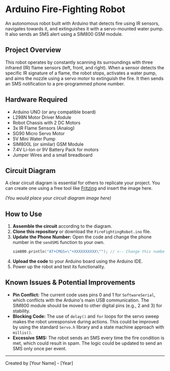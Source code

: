# Arduino Fire-Fighting Robot

An autonomous robot built with Arduino that detects fire using IR sensors, navigates towards it, and extinguishes it with a servo-mounted water pump. It also sends an SMS alert using a SIM800 GSM module.



## Project Overview
This robot operates by constantly scanning its surroundings with three infrared (IR) flame sensors (left, front, and right). When a sensor detects the specific IR signature of a flame, the robot stops, activates a water pump, and aims the nozzle using a servo motor to extinguish the fire. It then sends an SMS notification to a pre-programmed phone number.

## Hardware Required
* Arduino UNO (or any compatible board)
* L298N Motor Driver Module
* Robot Chassis with 2 DC Motors
* 3x IR Flame Sensors (Analog)
* SG90 Micro Servo Motor
* 5V Mini Water Pump
* SIM800L (or similar) GSM Module
* 7.4V Li-Ion or 9V Battery Pack for motors
* Jumper Wires and a small breadboard

## Circuit Diagram
A clear circuit diagram is essential for others to replicate your project. You can create one using a free tool like [Fritzing](https://fritzing.org/) and insert the image here.

*(You would place your circuit diagram image here)*

## How to Use
1.  **Assemble the circuit** according to the diagram.
2.  **Clone this repository** or download the `FireFightingRobot.ino` file.
3.  **Update the Phone Number:** Open the code and change the phone number in the `sendSMS` function to your own.
    ```cpp
    sim800.println("AT+CMGS=\"+XXXXXXXXXX\""); // <-- Change this number
    ```
4.  **Upload the code** to your Arduino board using the Arduino IDE.
5.  Power up the robot and test its functionality.

## Known Issues & Potential Improvements
* **Pin Conflict:** The current code uses pins 0 and 1 for `SoftwareSerial`, which conflicts with the Arduino's main USB communication. The SIM800 module should be moved to other digital pins (e.g., 2 and 3) for stability.
* **Blocking Code:** The use of `delay()` and `for` loops for the servo sweep makes the robot unresponsive during actions. This could be improved by using the standard `Servo.h` library and a state machine approach with `millis()`.
* **Excessive SMS:** The robot sends an SMS every time the fire condition is met, which could result in spam. The logic could be updated to send an SMS only once per event.

---
Created by [Your Name] - [Year]